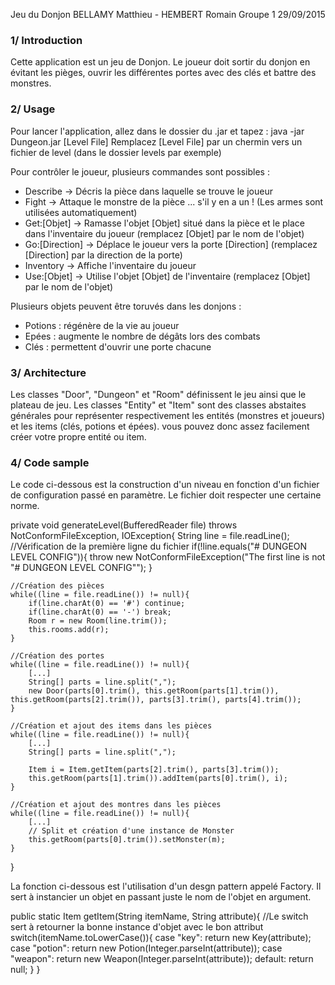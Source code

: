 Jeu du Donjon
BELLAMY Matthieu - HEMBERT Romain
Groupe 1
29/09/2015


### 1/ Introduction

Cette application est un jeu de Donjon. Le joueur doit sortir du donjon en évitant les pièges, ouvrir les différentes portes avec des clés et battre des monstres.


### 2/ Usage

Pour lancer l'application, allez dans le dossier du .jar et tapez :
java -jar Dungeon.jar [Level File]
Remplacez [Level File] par un chermin vers un fichier de level (dans le dossier levels par exemple)

Pour contrôler le joueur, plusieurs commandes sont possibles :
- Describe -> Décris la pièce dans laquelle se trouve le joueur
- Fight -> Attaque le monstre de la pièce ... s'il y en a un ! (Les armes sont utilisées automatiquement)
- Get:[Objet] -> Ramasse l'objet [Objet] situé dans la pièce et le place dans l'inventaire du joueur (remplacez [Objet] par le nom de l'objet)
- Go:[Direction] -> Déplace le joueur vers la porte [Direction] (remplacez [Direction] par la direction de la porte)
- Inventory -> Affiche l'inventaire du joueur
- Use:[Objet] -> Utilise l'objet [Objet] de l'inventaire (remplacez [Objet] par le nom de l'objet)

Plusieurs objets peuvent être toruvés dans les donjons :
- Potions : régénère de la vie au joueur
- Epées : augmente le nombre de dégâts lors des combats
- Clés : permettent d'ouvrir une porte chacune

### 3/ Architecture

Les classes "Door", "Dungeon" et "Room" définissent le jeu ainsi que le plateau de jeu.
Les classes "Entity" et "Item" sont des classes abstaites générales pour représenter respectivement les entités (monstres et joueurs) et les items (clés, potions et épées). vous pouvez donc assez facilement créer votre propre entité ou item.

### 4/ Code sample

Le code ci-dessous est la construction d'un niveau en fonction d'un fichier de configuration passé en paramètre. Le fichier doit respecter une certaine norme.

private void generateLevel(BufferedReader file) throws NotConformFileException, IOException{
  	String line = file.readLine();
	//Vérification de la première ligne du fichier
	if(!line.equals("# DUNGEON LEVEL CONFIG")){
	  	 throw new NotConformFileException("The first line is not \"# DUNGEON LEVEL CONFIG\"");
	}
	
	//Création des pièces
	while((line = file.readLine()) != null){
		if(line.charAt(0) == '#') continue;
		if(line.charAt(0) == '-') break;
		Room r = new Room(line.trim());
		this.rooms.add(r);
	}
	
	//Création des portes	
	while((line = file.readLine()) != null){
		[...]
		String[] parts = line.split(",");
		new Door(parts[0].trim(), this.getRoom(parts[1].trim()), this.getRoom(parts[2].trim()), parts[3].trim(), parts[4].trim());
	}
	
	//Création et ajout des items dans les pièces
	while((line = file.readLine()) != null){
		[...]
		String[] parts = line.split(",");

		Item i = Item.getItem(parts[2].trim(), parts[3].trim());
		this.getRoom(parts[1].trim()).addItem(parts[0].trim(), i);
	}
	
	//Création et ajout des montres dans les pièces	
	while((line = file.readLine()) != null){
		[...]
		// Split et création d'une instance de Monster
		this.getRoom(parts[0].trim()).setMonster(m);
	}
}

La fonction ci-dessous est l'utilisation d'un desgn pattern appelé Factory. Il sert à instancier un objet en passant juste le nom de l'objet en argument.

public static Item getItem(String itemName, String attribute){
  	//Le switch sert à retourner la bonne instance d'objet avec le bon attribut
	switch(itemName.toLowerCase()){
		case "key":
			return new Key(attribute);
		case "potion":
			return new Potion(Integer.parseInt(attribute));
		case "weapon":
			return new Weapon(Integer.parseInt(attribute));
		default:
			return null;
	}
}

